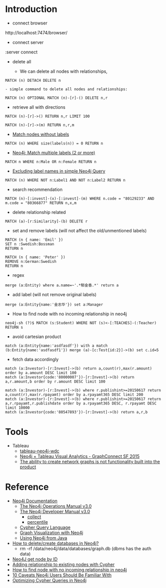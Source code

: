 # Introduction

- connect browser

 http://localhost:7474/browser/
 
- connect server

 :server connect
 
- delete all

    - We can delete all nodes with relationships,
    
```
MATCH (n) DETACH DELETE n
```

    - simple command to delete all nodes and relationships:
    
```
MATCH (n) OPTIONAL MATCH (n)-[r]-() DELETE n,r
```

- retrieve all with directions

```
MATCH (n)-[r]->() RETURN n,r LIMIT 100
```

```
MATCH (n)-[r]->(m) RETURN n,r,m
```

 - [Match nodes without labels](http://stackoverflow.com/questions/24247505/match-nodes-without-labels)
 
```
MATCH (n) WHERE size(labels(n)) = 0 RETURN n
```

 - [Neo4j: Match multiple labels (2 or more)](http://stackoverflow.com/questions/20003769/neo4j-match-multiple-labels-2-or-more)
 
```
MATCH n WHERE n:Male OR n:Female RETURN n
```

 - [Excluding label names in simple Neo4j Query](http://stackoverflow.com/questions/32817075/excluding-label-names-in-simple-neo4j-query)

```
MATCH (n) WHERE NOT n:Label1 AND NOT n:Label2 RETURN n
```

 - search recommendation

```
MATCH (n)-[:invest]-(x)-[:invest]-(m) WHERE n.code = "80129233" AND m.code = "80366877" RETURN n,x,m
```

 - delete relationship related
 
```
MATCH (a)-[r:Similarity]-(b) DELETE r
```

 - set and remove labels (will not affect the old/unmentioned labels)
 
```
MATCH (n { name: 'Emil' })
SET n :Swedish:Bossman
RETURN n

MATCH (n { name: 'Peter' })
REMOVE n:German:Swedish
RETURN n
```

 - regex
 
```
merge (a:Entity) where a.name=~'.*郁金香.*' return a
```

 - add label (will not remove original labels)
 
```
merge (a:Entity{name:'金志华'}) set a:Manager
```

 - How to find node with no incoming relationship in neo4j

```
neo4j-sh (?)$ MATCH (s:Student) WHERE NOT (s)<-[:TEACHES]-(:Teacher) RETURN s
```
 
 - avoid cartesian product
 
```
match (a:Entity{name:'asdfasdf'}) with a match (b:Entity{name:'asdfasdf1'}) merge (a)-[c:Test{id:2}]->(b) set c.id=5
```

 - fetch data accordingly
 
```
match (a:Investor)-[r:Invest]->(b) return a,count(r),max(r.amount) order by a.amount DESC limit 100
match (a:Investor{code:'80000007'})-[r:Invest]->(b) return a,r.amount,b order by r.amount DESC limit 100
```

```
match (a:Investor)-[r:Invest]->(b) where r.publishint>=20150617 return a,count(r),max(r.rpayamt) order by a.rpayamt365 DESC limit 200
match (a:Investor)-[r:Invest]->(b) where r.publishint>=20150617 return a,r.rpayamt,r.publishdate order by a.rpayamt365 DESC, r.rpayamt DESC limit 10000
match (a:Investor{code:'80547893'})-[r:Invest]->(b) return a,r,b
```

# Tools

 - Tableau
    - [tableau-neo4j-wdc](https://github.com/ralfbecher/tableau-neo4j-wdc/blob/master/docu/Neo4jWdc-Docu.pdf)
    - [Neo4j + Tableau Visual Analytics - GraphConnect SF 2015](http://www.slideshare.net/neo4j/neo4j-tableau-visual-analytics-graphconnect-sf-2015)
    - [The ability to create network graphs is not functionality built into the product](http://kb.tableau.com/articles/issue/creating-network-graph?lang=zh-cn)
    
# Reference

 - [Neo4j Documentation](http://neo4j.com/docs/) 
     - [The Neo4j Operations Manual v3.0](http://neo4j.com/docs/operations-manual/current/)
     - [The Neo4j Developer Manual v3.0](http://neo4j.com/docs/developer-manual/current/)
        - [collect](http://www.ttlsa.com/nosql/how-to-neo4j-cypher-query-language/)
        - [percentile](http://www.2cto.com/database/201210/162822.html)
     - [Cypher Query Language](http://neo4j.com/docs/developer-manual/current/#cypher-query-lang)
     - [Graph Visualization with Neo4j](http://neo4j.com/graph-visualization-neo4j/)
     - [Using Neo4j from Java](http://neo4j.com/developer/java/)
 - [How to delete/create databases in Neo4j?](http://stackoverflow.com/questions/4498523/how-to-delete-create-databases-in-neo4j)
    - rm -rf /data/neo4j/data/databases/graph.db (dbms has the auth data)
 - [Neo4J get node by ID](http://stackoverflow.com/questions/22369520/neo4j-get-node-by-id)
 - [Adding relationship to existing nodes with Cypher](http://stackoverflow.com/questions/20456002/adding-relationship-to-existing-nodes-with-cypher)
 - [How to find node with no incoming relationship in neo4j](http://stackoverflow.com/questions/23196123/how-to-find-node-with-no-incoming-relationship-in-neo4j)
 - [10 Caveats Neo4j Users Should Be Familiar With](https://dzone.com/articles/10-caveats-neo4j-users-should)
 - [Optimizing Cypher Queries in Neo4j](http://www.slideshare.net/neo4j/optimizing-cypher-32550605)